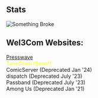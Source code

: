 ## Stats
![Something Broke](https://github-readme-stats.vercel.app/api/top-langs/?username=TeslaEleven&langs_count=4)
## Wel3Com Websites:
<a href="https://blog.comicserver.org">Presswave</a>
<br>
<a style="color:yellow">TuneGram (Soon!)</a>
<br>
ComicServer (Deprecated Jan '24)
<br>
dispatch (Deprecated July '23)
<br>
Passband (Deprecated July '23)
<br>
Among Us (Deprecated Jan '21)

